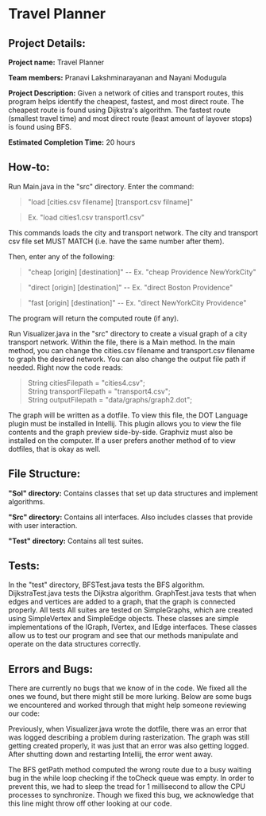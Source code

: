 # Travel Planner

## Project Details:

**Project name:** Travel Planner

**Team members:** Pranavi Lakshminarayanan and Nayani Modugula

**Project Description:** Given a network of cities and transport routes, this program helps identify the cheapest, 
fastest, and most direct route. The cheapest route is found using Dijkstra's algorithm. The fastest route (smallest 
travel time) and most direct route (least amount of layover stops) is found using BFS. 

**Estimated Completion Time:** 20 hours

## How-to:

Run Main.java in the "src" directory. 
Enter the command: 
>"load [cities.csv filename] [transport.csv filname]"

> Ex. "load cities1.csv transport1.csv"

This commands loads the city and transport network. The city 
and transport csv file set MUST MATCH (i.e. have the same number after them).

Then, enter any of the following:
> "cheap [origin] [destination]" -- Ex. "cheap Providence NewYorkCity"

> "direct [origin] [destination]" -- Ex. "direct Boston Providence"

> "fast [origin] [destination]" -- Ex. "direct NewYorkCity Providence"

The program will return the computed route (if any). 

Run Visualizer.java in the "src" directory to create a visual graph of a city transport network.
Within the file, there is a Main method. In the main method, you can change the cities.csv filename and transport.csv 
filename to graph the desired network. You can also change the output file path if needed. 
Right now the code reads:

> String citiesFilepath = "cities4.csv";
<br> String transportFilepath = "transport4.csv";
<br> String outputFilepath = "data/graphs/graph2.dot";

The graph will be written as a dotfile. To view this file, the DOT Language plugin must be installed in Intellij. This 
plugin allows you to view the file contents and the graph preview side-by-side. Graphviz must also be installed on the 
computer. If a user prefers another method of to view dotfiles, that is okay as well. 

## File Structure:

**"Sol" directory:** Contains classes that set up data structures and implement algorithms.

**"Src" directory:** Contains all interfaces. Also includes classes that provide with user interaction.

**"Test" directory:** Contains all test suites.


## Tests:

In the "test" directory, BFSTest.java tests the BFS algorithm. DijkstraTest.java tests the Dijkstra algorithm.
GraphTest.java tests that when edges and vertices are added to a graph, that the graph is connected properly. All tests
All suites are tested on SimpleGraphs, which are created using SimpleVertex and SimpleEdge objects. These classes 
are simple implementations of the IGraph, IVertex, and IEdge interfaces. These classes allow us to test our program and 
see that our methods manipulate and operate on the data structures correctly. 


## Errors and Bugs: 

There are currently no bugs that we know of in the code. We fixed all the ones we found, but there might still be more 
lurking. Below are some bugs we encountered and worked through that might help someone reviewing our code:

Previously, when Visualizer.java wrote the dotfile, there was an error that was logged describing a problem during
rasterization. The graph was still getting created properly, it was just that an error was also getting logged. After 
shutting down and restarting Intellij, the error went away.

The BFS getPath method computed the wrong route due to a busy waiting bug in the while loop checking if the toCheck
queue was empty. In order to prevent this, we had to sleep the tread for 1 millisecond to allow the CPU processes to 
synchronize. Though we fixed this bug, we acknowledge that this line might throw off other looking at our code.

